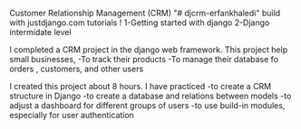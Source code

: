 Customer Relationship Management (CRM)
"# djcrm-erfankhaledi" 
build with justdjango.com tutorials !
1-Getting started with django
2-Django intermidate level

I completed a CRM project in the django web framework. This project help small businesses,
-To track their products
-To manage their database fo orders , customers, and other users

I created this project about 8 hours. I have practiced 
-to create a CRM structure in Django
-to create a database and relations between models 
-to adjust a dashboard for different groups of users
-to use build-in modules, especially for user authentication 
